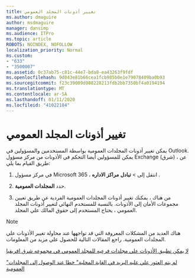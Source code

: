 ```yaml
---
title: تغيير أذونات المجلد العمومي
ms.author: dmaguire
author: msdmaguire
manager: dansimp
ms.audience: ITPro
ms.topic: article
ROBOTS: NOINDEX, NOFOLLOW
localization_priority: Normal
ms.custom:
- "633"
- "3500007"
ms.assetid: 0c37ab75-c81c-44e7-bda8-ea43263f9fdf
ms.openlocfilehash: 9d043e81b66cea1fcb985b0e1e79078409ba0b93
ms.sourcegitcommit: f23c39009d988228213fdb2bb7350bf4a0194194
ms.translationtype: MT
ms.contentlocale: ar-SA
ms.lasthandoff: 01/11/2020
ms.locfileid: "41022184"
---
```

# <a name="changing-public-folder-permissions"></a>تغيير أذونات المجلد العمومي

يمكن تغيير أذونات المجلدات العمومية بواسطة المستخدمين والمسؤولين في Outlook. يمكن للمسؤولين أيضا التحكم في الأذونات من مركز مسؤول Exchange (شرق) ، عن طريق القيام بما يلي:
  
1. في مركز مسؤول Microsoft 365 ، انتقل إلى \> **تبادل** **مراكز الاداره** .

2. حدد **المجلدات العمومية**.

3. من هناك ، يمكنك تغيير أذونات المجلدات العمومية الفردية عن طريق تعيين مجموعات الأمان إلى الأذونات. بالنسبة للمستخدم النهائي لتغيير أذونات المجلد العمومي ، يحتاج المستخدم إلى حقوق المالك علي المجلد.

> [!NOTE]
> هناك العديد من المشكلات المعروفة التي قد تواجهها عند محاولة تغيير الأذونات علي المجلدات العمومية. راجع المقالات التالية للحصول علي مزيد من المعلومات.
>
> [لا يمكن تطبيق الأذونات علي مجلدات فرعيه للمجلد العمومي في مجموعه شرق افريقيا](https://docs.microsoft.com/exchange/troubleshoot/public-folders/can%E2%80%99t-apply-permissions-public-folder-subfolders)
>
> ["لم يتم العثور علي علبه البريد في الغابة المحلية" خطا عند الوصول إلى المجلدات العمومية](https://docs.microsoft.com/exchange/troubleshoot/public-folders/mailbox-not-found-local-forest-public-folder)
